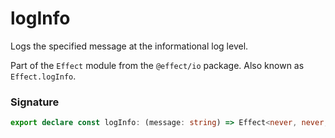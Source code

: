 # logInfo

Logs the specified message at the informational log level.

Part of the `Effect` module from the `@effect/io` package. Also known as `Effect.logInfo`.

### Signature

```typescript
export declare const logInfo: (message: string) => Effect<never, never, void>
```
